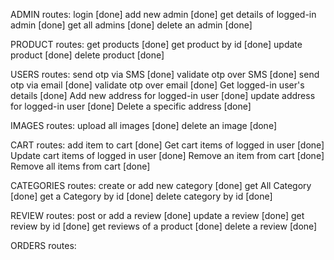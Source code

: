 ADMIN routes:
  login [done]
  add new admin [done]
  get details of logged-in admin [done]
  get all admins [done]
  delete an admin [done]


PRODUCT routes:
  get products [done]
  get product by id [done]
  update product [done]
  delete product [done]

USERS routes:
  send otp via SMS [done]
  validate otp over SMS [done]
  send otp via email [done]
  validate otp over email [done]
  Get logged-in user's details [done]
  Add new address for logged-in user [done]
  update address for logged-in user [done]
  Delete a specific address [done]

IMAGES routes: 
  upload all images [done]
  delete an image [done]

CART routes: 
  add item to cart [done]
  Get cart items of logged in user [done]
  Update cart items of logged in user [done]
  Remove an item from cart [done]
  Remove all items from cart [done]

CATEGORIES routes: 
  create or add new category [done]
  get All Category [done]
  get a Category by id [done]
  delete category by id [done]

REVIEW routes:
  post or add a review [done]
  update a review [done]
  get review by id [done]
  get reviews of a product [done]
  delete a review [done]

ORDERS routes: